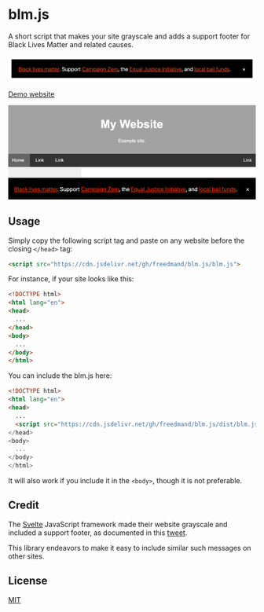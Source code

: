 # blm.js

A short script that makes your site grayscale and adds a support footer for Black Lives Matter and related causes.

<img src="blm_footer.jpg">

<a href="https://rawcdn.githack.com/freedmand/blm.js/8a1e314f60d973e06bcaaaac4d674c51dfcf529d/example.html" target="_blank">Demo website</a>

<img src="blmjs.gif">

## Usage

Simply copy the following script tag and paste on any website before the closing `</head>` tag:

```html
<script src="https://cdn.jsdelivr.net/gh/freedmand/blm.js/blm.js">
```

For instance, if your site looks like this:

```html
<!DOCTYPE html>
<html lang="en">
<head>
  ...
</head>
<body>
  ...
</body>
</html>
```

You can include the blm.js here:

```html
<!DOCTYPE html>
<html lang="en">
<head>
  ...
  <script src="https://cdn.jsdelivr.net/gh/freedmand/blm.js/dist/blm.js">
</head>
<body>
  ...
</body>
</html>
```

It will also work if you include it in the `<body>`, though it is not preferable.

## Credit

The <a href="https://svelte.dev">Svelte</a> JavaScript framework made their website grayscale and included a support footer, as documented in this <a href="https://twitter.com/sveltejs/status/1267824283763400707">tweet</a>.

This library endeavors to make it easy to include similar such messages on other sites.

## License

[MIT](https://opensource.org/licenses/MIT)
